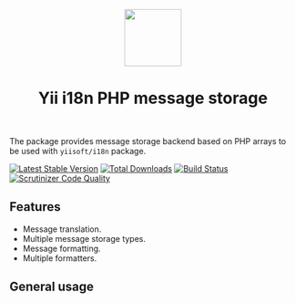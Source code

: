 <p align="center">
    <a href="https://github.com/yiisoft" target="_blank">
        <img src="https://avatars0.githubusercontent.com/u/993323" height="100px">
    </a>
    <h1 align="center">Yii i18n PHP message storage</h1>
    <br>
</p>

The package provides message storage backend based on PHP arrays to be used with `yiisoft/i18n` package.

[![Latest Stable Version](https://poser.pugx.org/yiisoft/i18n-message-php/v/stable.png)](https://packagist.org/packages/yiisoft/i18n-message-php)
[![Total Downloads](https://poser.pugx.org/yiisoft/i18n-message-php/downloads.png)](https://packagist.org/packages/yiisoft/i18n-message-php)
[![Build Status](https://travis-ci.org/yiisoft/i18n-message-php.svg?branch=master)](https://travis-ci.org/yiisoft/i18n-message-php)
[![Scrutinizer Code Quality](https://scrutinizer-ci.com/g/yiisoft/i18n-message-php/badges/quality-score.png?b=master)](https://scrutinizer-ci.com/g/yiisoft/i18n-message-php/?branch=master)

## Features

- Message translation.
- Multiple message storage types.
- Message formatting. 
- Multiple formatters.

## General usage

